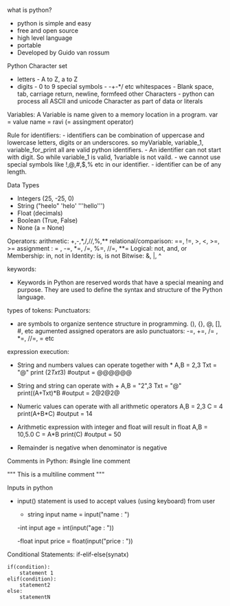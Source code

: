 what is python?
- python is simple and easy
- free and open source
- high level language
- portable
- Developed by Guido van rossum


Python Character set
- letters - A to Z, a to Z
- digits - 0 to 9
special symbols - -+-*/ etc
whitespaces - Blank space, tab, carriage return, newline, formfeed
other Characters - python can process all ASCII and unicode Character as part of data or literals


Variables: 
    A Variable is name given to a memory location in a program.
    var = value
    name = ravi     (= assingment operator)



Rule for identifiers:
    - identifiers can be combination of uppercase and lowercase letters, digits or an underscores.
        so myVariable, variable_1, variable_for_print all are valid python identifiers.
    - An identifier can not start with digit. So while variable_1 is valid, 1variable is not vaild.
    - we cannot use special symbols like !,@,#,$,% etc in our identifier.
    - identifier can be of any length.


Data Types
 - Integers (25, -25, 0)
 - String ("heelo" 'helo' '''hello''')
 - Float (decimals)
 - Boolean (True, False)
 - None (a = None)
 
 
Operators:
arithmetic: +,-,*,/,//,%,**
relational/comparison: ==, !=, >, <, >=, >=
assignment : = , -=, *=, /=, %=, //=, **=
Logical: not, and, or
Membership: in, not in
Identity: is, is not
Bitwise: &, |, ^
 
 
 keywords:
 - Keywords in Python are reserved words that have a special meaning and purpose. They are used to define the syntax and structure of the Python language.
 
 types of tokens: 
 Punctuators:
 - are symbols to organize sentence structure in programming. 
  (), {}, @, [], #, etc
  agumented assigned operators are aslo punctuators: -=, +=, /= , *=, //=, = etc
  
  
  expression execution: 
  
  - String and numbers values can operate together with *
	A,B = 2,3
  	Txt = "@"
 	print (2*Txt*3) #output = @@@@@@
  
  - String and string can operate with + 
   	A,B = "2",3
   	Txt = "@"
   	print((A+Txt)*B #output = 2@2@2@
   	
  - Numeric values can operate with all arithmetic operators
  	A,B = 2,3
  	C = 4
  	print(A+B*C) #output = 14
  	
  - Arithmetic expression with integer and float will result in float
  	A,B = 10,5.0
  	C = A*B
  	print(C)  #output = 50
  
  - Remainder is negative when denominator is negative
  
  
  
 Comments in Python:
  #single line comment
  
  """ This is 
  a multiline 
  comment """
  
  
  Inputs in python
  - input() statement is used to accept values (using keyboard) from user
  	- string input
  		name = input("name : ")
  	
  	-int input
  		age = int(input("age : "))
  		
  	-float input
  		price = float(input("price : "))
  		
  		
  		
Conditional Statements: 
 if-elif-else(synatx)
 	
 	if(condition):
 		statement 1
 	elif(condition):
 		statement2
 	else:
 		statementN
  		

 


  
 
 
